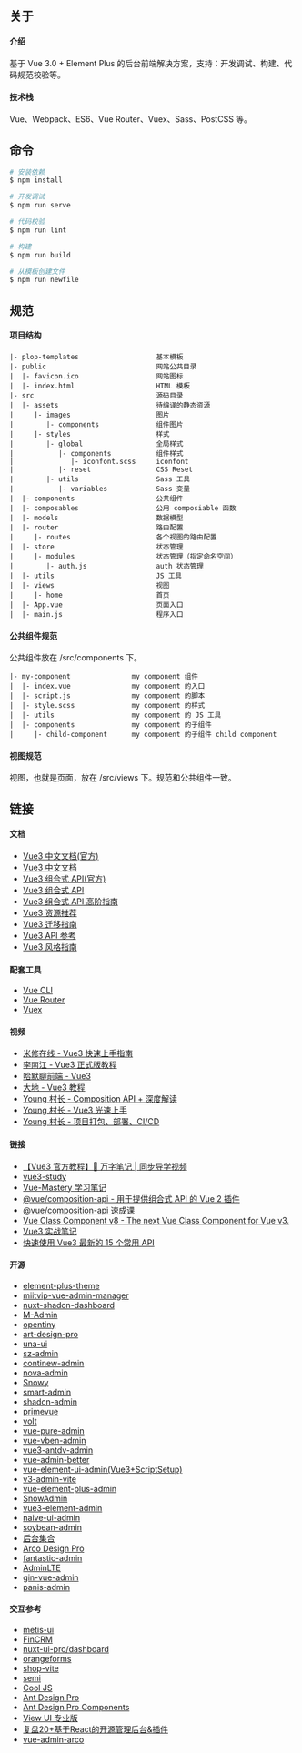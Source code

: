 ## 关于

#### 介绍

基于 Vue 3.0 + Element Plus 的后台前端解决方案，支持：开发调试、构建、代码规范校验等。

#### 技术栈

Vue、Webpack、ES6、Vue Router、Vuex、Sass、PostCSS 等。

## 命令

```bash
# 安装依赖
$ npm install

# 开发调试
$ npm run serve

# 代码校验
$ npm run lint

# 构建
$ npm run build

# 从模板创建文件
$ npm run newfile
```

## 规范

#### 项目结构

```
|- plop-templates                   基本模板
|- public                           网站公共目录
|  |- favicon.ico                   网站图标
|  |- index.html                    HTML 模板
|- src                              源码目录
|  |- assets                        待编译的静态资源
|     |- images                     图片
|        |- components              组件图片
|     |- styles                     样式
|        |- global                  全局样式
|           |- components           组件样式
|              |- iconfont.scss     iconfont
|           |- reset                CSS Reset
|        |- utils                   Sass 工具
|           |- variables            Sass 变量
|  |- components                    公共组件
|  |- composables                   公用 composiable 函数
|  |- models                        数据模型
|  |- router                        路由配置
|     |- routes                     各个视图的路由配置
|  |- store                         状态管理
|     |- modules                    状态管理（指定命名空间）
|        |- auth.js                 auth 状态管理
|  |- utils                         JS 工具
|  |- views                         视图
|     |- home                       首页
|  |- App.vue                       页面入口
|  |- main.js                       程序入口
```

#### 公共组件规范

公共组件放在 /src/components 下。

```
|- my-component               my component 组件
|  |- index.vue               my component 的入口
|  |- script.js               my component 的脚本
|  |- style.scss              my component 的样式
|  |- utils                   my component 的 JS 工具
|  |- components              my component 的子组件
|     |- child-component      my component 的子组件 child component
```

#### 视图规范

视图，也就是页面，放在 /src/views 下。规范和公共组件一致。

## 链接

#### 文档

- [Vue3 中文文档(官方)](https://v3.cn.vuejs.org/)
- [Vue3 中文文档](https://vue3js.cn/docs/zh/)
- [Vue3 组合式 API(官方)](https://composition-api.vuejs.org/zh/api.html)
- [Vue3 组合式 API](https://vue3js.cn/vue-composition-api/)
- [Vue3 组合式 API 高阶指南](https://vue3js.cn/docs/zh/guide/composition-api-introduction.html)
- [Vue3 资源推荐](https://vue3js.cn/)
- [Vue3 迁移指南](https://vue3js.cn/docs/zh/guide/migration/introduction.html)
- [Vue3 API 参考](https://vue3js.cn/docs/zh/api/)
- [Vue3 风格指南](https://vue3js.cn/docs/zh/style-guide/)

#### 配套工具

- [Vue CLI](https://cli.vuejs.org/migrating-from-v3/)
- [Vue Router](https://vue3js.cn/router4/)
- [Vuex](https://vue3js.cn/vuex/zh/)

#### 视频

- [米修在线 - Vue3 快速上手指南](https://www.bilibili.com/video/BV1HT4y137m3)
- [李南江 - Vue3 正式版教程](https://www.bilibili.com/video/BV14k4y117LL)
- [哈默聊前端 - Vue3](https://space.bilibili.com/492976859/video)
- [大地 - Vue3 教程](https://www.bilibili.com/video/BV1zt411e7fp)
- [Young 村长 - Composition API + 深度解读](https://www.bilibili.com/video/BV1my4y1m7sz)
- [Young 村长 - Vue3 光速上手](https://www.bilibili.com/video/BV1Wh411X7Xp)
- [Young 村长 - 项目打包、部署、CI/CD](https://www.bilibili.com/video/BV1Wh411X7Xp?p=30)

#### 链接

- [【Vue3 官方教程】🎄 万字笔记 | 同步导学视频 ](https://juejin.cn/post/6909247394904702984)
- [vue3-study](https://github.com/su37josephxia/vue3-study)
- [Vue-Mastery 学习笔记](https://www.yuque.com/nxtt7g/kompdt)
- [@vue/composition-api - 用于提供组合式 API 的 Vue 2 插件](https://github.com/vuejs/composition-api/blob/master/README.zh-CN.md)
- [@vue/composition-api 速成课](https://blog.csdn.net/frontend_frank/article/details/108786784)
- [Vue Class Component v8 - The next Vue Class Component for Vue v3.](https://github.com/vuejs/vue-class-component/tree/next)
- [Vue3 实战笔记](https://juejin.cn/post/6909632635665039367)
- [快速使用 Vue3 最新的 15 个常用 API](https://juejin.cn/post/6897030228867022856)

#### 开源

- [element-plus-theme](https://github.com/ele-admin/element-plus-theme)
- [miitvip-vue-admin-manager](https://github.com/lirongtong/miitvip-vue-admin-manager)
- [nuxt-shadcn-dashboard](https://github.com/dianprata/nuxt-shadcn-dashboard)
- [M-Admin](https://github.com/sina-xys-felix/M-Admin)
- [opentiny](https://opentiny.design/)
- [art-design-pro](https://www.lingchen.kim/art-design-pro/docs/zh/)
- [una-ui](https://github.com/una-ui/una-ui)
- [sz-admin](https://github.com/feiyuchuixue/sz-admin)
- [continew-admin](https://github.com/continew-org/continew-admin)
- [nova-admin](https://github.com/chansee97/nova-admin)
- [Snowy](https://github.com/xiaonuobase/Snowy)
- [smart-admin](https://github.com/1024-lab/smart-admin)
- [shadcn-admin](https://github.com/satnaing/shadcn-admin)
- [primevue](https://github.com/primefaces/primevue)
- [volt](https://volt.primevue.org/)
- [vue-pure-admin](https://github.com/pure-admin/vue-pure-admin)
- [vue-vben-admin](https://github.com/vbenjs/vue-vben-admin)
- [vue3-antdv-admin](https://github.com/buqiyuan/vue3-antdv-admin)
- [vue-admin-better](https://github.com/chuzhixin/vue-admin-better)
- [vue-element-ui-admin(Vue3+ScriptSetup)](https://github.com/xusenlin/vue-element-ui-admin)
- [v3-admin-vite](https://github.com/un-pany/v3-admin-vite)
- [vue-element-plus-admin](https://github.com/kailong321200875/vue-element-plus-admin)
- [SnowAdmin](https://gitee.com/wang_fan_w/SnowAdmin)
- [vue3-element-admin](https://github.com/youlaitech/vue3-element-admin)
- [naive-ui-admin](https://github.com/jekip/naive-ui-admin)
- [soybean-admin](https://github.com/soybeanjs/soybean-admin)
- [后台集合](http://vue.easydo.work/)
- [Arco Design Pro](https://github.com/arco-design/arco-design-pro-vue)
- [fantastic-admin](https://fantastic-admin.hurui.me/)
- [AdminLTE](https://github.com/ColorlibHQ/AdminLTE)
- [gin-vue-admin](https://github.com/flipped-aurora/gin-vue-admin)
- [panis-admin](https://github.com/paynezhuang/panis-admin)

#### 交互参考

- [metis-ui](https://github.com/metisjs/metis-ui)
- [FinCRM](https://github.com/MrXujiang/FinCRM)
- [nuxt-ui-pro/dashboard](https://github.com/nuxt-ui-pro/dashboard)
- [orangeforms](https://www.orangeforms.com/)
- [shop-vite](https://vuejs-core.cn/shop-vite/)
- [semi](https://semi.design/zh-CN/)
- [Cool JS](https://cool-js.com/)
- [Ant Design Pro](https://pro.ant.design/zh-CN/)
- [Ant Design Pro Components](https://procomponents.ant.design/)
- [View UI 专业版](https://pro.iviewui.com/)
- [复盘20+基于React的开源管理后台&插件](https://juejin.cn/post/7304919237983404083)
- [vue-admin-arco](https://github.com/zxwk1998/vue-admin-arco)
